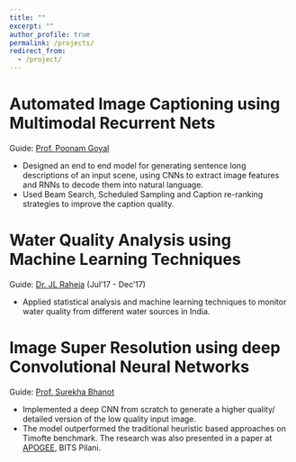 ```yaml
---
title: ""
excerpt: ""
author_profile: true
permalink: /projects/
redirect_from:
  - /project/
---
```

# Automated Image Captioning using Multimodal Recurrent Nets

Guide: [Prof. Poonam Goyal](https://www.bits-pilani.ac.in/Pilani/poonam/profile)

* Designed an end to end model for generating sentence long descriptions of an input scene, using CNNs to extract image features and RNNs to decode them into natural language.
* Used Beam Search, Scheduled Sampling and Caption re-ranking strategies to improve the caption quality.
  
# Water Quality Analysis using Machine Learning Techniques

Guide: [Dr. JL Raheja](https://www.ceeri.res.in/profiles/j-l-raheja/) (Jul’17 - Dec’17)

* Applied statistical analysis and machine learning techniques to monitor water quality from different water sources in India.
  
# Image Super Resolution using deep Convolutional Neural Networks

Guide: [Prof. Surekha Bhanot](https://www.bits-pilani.ac.in/Pilani/surekha/profile)

* Implemented a deep CNN from scratch to generate a higher quality/ detailed version of the low quality input image.
* The model outperformed the traditional heuristic based approaches on Timofte benchmark. The research was also presented in a paper at [APOGEE](https://www.bits-apogee.org/), BITS Pilani.